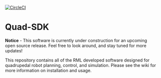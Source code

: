 [![CircleCI](https://circleci.com/gh/robomechanics/quad-sdk/tree/main.svg?style=shield)](https://circleci.com/gh/robomechanics/quad-sdk/tree/main)

# Quad-SDK

**Notice** - This software is currently under construction for an upcoming open source release. Feel free to look around, and stay tuned for more updates!

This repository contains all of the RML developed software designed for quadrupedal robot planning, control, and simulation. Please see the wiki for more information on installation and usage.
